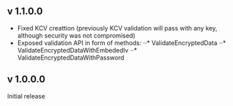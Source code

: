 ﻿## v 1.1.0.0
- Fixed KCV creattion (previously KCV validation will pass with any key, although security was not compromised)
- Exposed validation API in form of methods:
⋅⋅* ValidateEncryptedData
⋅⋅* ValidateEncryptedDataWithEmbededIv
⋅⋅* ValidateEncryptedDataWithPassword

## v 1.0.0.0
Initial release